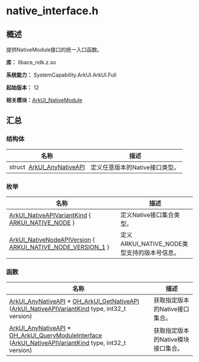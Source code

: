 # native_interface.h


## 概述

提供NativeModule接口的统一入口函数。

**库：** libace_ndk.z.so

**系统能力：** SystemCapability.ArkUI.ArkUI.Full

**起始版本：** 12

**相关模块：**[ArkUI_NativeModule](_ark_u_i___native_module.md)


## 汇总


### 结构体

| 名称 | 描述 |
| -------- | -------- |
| struct&nbsp;&nbsp;[ArkUI_AnyNativeAPI](_ark_u_i___any_native_a_p_i.md) | 定义任意版本的Native接口类型。  |


### 枚举

| 名称 | 描述 |
| -------- | -------- |
| [ArkUI_NativeAPIVariantKind](_ark_u_i___native_module.md#arkui_nativeapivariantkind) { [ARKUI_NATIVE_NODE](_ark_u_i___native_module.md) } | 定义Native接口集合类型。  |
| [ArkUI_NativeNodeAPIVersion](_ark_u_i___native_module.md#arkui_nativenodeapiversion) { [ARKUI_NATIVE_NODE_VERSION_1](_ark_u_i___native_module.md) } | 定义ARKUI_NATIVE_NODE类型支持的版本号信息。  |


### 函数

| 名称 | 描述 |
| -------- | -------- |
| [ArkUI_AnyNativeAPI](_ark_u_i___any_native_a_p_i.md) \* [OH_ArkUI_GetNativeAPI](_ark_u_i___native_module.md#oh_arkui_getnativeapi) ([ArkUI_NativeAPIVariantKind](_ark_u_i___native_module.md#arkui_nativeapivariantkind) type, int32_t version) | 获取指定版本的Native接口集合。  |
| [ArkUI_AnyNativeAPI](_ark_u_i___any_native_a_p_i.md) \* [OH_ArkUI_QueryModuleInterface](_ark_u_i___native_module.md#oh_arkui_querymoduleinterface) ([ArkUI_NativeAPIVariantKind](_ark_u_i___native_module.md#arkui_nativeapivariantkind) type, int32_t version) | 获取指定版本的Native模块接口集合。  |
